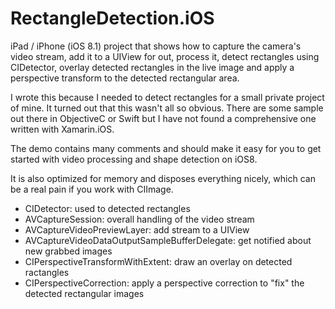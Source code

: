 RectangleDetection.iOS
======================

iPad / iPhone (iOS 8.1) project that shows how to capture the camera's video stream, add it to a UIView for out,
process it, detect rectangles using CIDetector, overlay detected rectangles in the live image and apply
a perspective transform to the detected rectangular area.

I wrote this because I needed to detect rectangles for a small private project of mine. It turned out that
this wasn't all so obvious. There are some sample out there in ObjectiveC or Swift but I have not found a comprehensive
one written with Xamarin.iOS.

The demo contains many comments and should make it easy for you to get started with video processing and
shape detection on iOS8.

It is also optimized for memory and disposes everything nicely, which can be a real pain if you work with CIImage.

* CIDetector: used to detected rectangles
* AVCaptureSession: overall handling of the video stream
* AVCaptureVideoPreviewLayer: add stream to a UIView
* AVCaptureVideoDataOutputSampleBufferDelegate: get notified about new grabbed images
* CIPerspectiveTransformWithExtent: draw an overlay on detected ractangles
* CIPerspectiveCorrection: apply a perspective correction to "fix" the detected rectangular images
